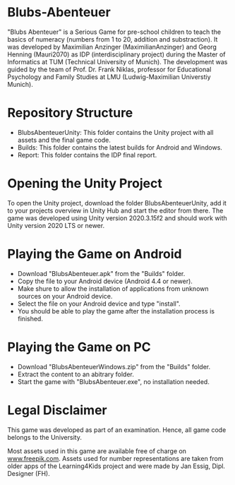 # Blubs-Abenteuer
"Blubs Abenteuer" is a Serious Game for pre-school children to teach the basics of numeracy (numbers from 1 to 20, addition and substraction).
It was developed by Maximilian Anzinger (MaximilianAnzinger) and Georg Henning (Mauri2070) as IDP (interdisciplinary project) during the Master of Informatics at TUM (Technical University of Munich).
The development was guided by the team of Prof. Dr. Frank Niklas, professor for Educational Psychology and Family Studies at LMU (Ludwig-Maximilian Universtiy Munich).

# Repository Structure
- BlubsAbenteuerUnity: This folder contains the Unity project with all assets and the final game code.
- Builds: This folder contains the latest builds for Android and Windows.
- Report: This folder contains the IDP final report.

# Opening the Unity Project
To open the Unity project, download the folder BlubsAbenteuerUnity, add it to your projects overview in Unity Hub and start the editor from there.
The game was developed using Unity version 2020.3.15f2 and should work with Unity version 2020 LTS or newer.

# Playing the Game on Android
- Download "BlubsAbenteuer.apk" from the "Builds" folder.
- Copy the file to your Android device (Android 4.4 or newer).
- Make shure to allow the installation of applications from unknown sources on your Android device.
- Select the file on your Android device and type "install".
- You should be able to play the game after the installation process is finished.

# Playing the Game on PC
- Download "BlubsAbenteuerWindows.zip" from the "Builds" folder.
- Extract the content to an abitrary folder.
- Start the game with "BlubsAbenteuer.exe", no installation needed.

# Legal Disclaimer
This game was developed as part of an examination. Hence, all game code belongs to the University.

Most assets used in this game are available free of charge on www.freepik.com.
Assets used for number representations are taken from older apps of the Learning4Kids project and were made by Jan Essig, Dipl. Designer (FH).